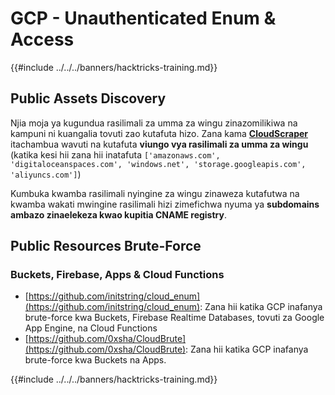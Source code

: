 # GCP - Unauthenticated Enum & Access

{{#include ../../../banners/hacktricks-training.md}}

## Public Assets Discovery

Njia moja ya kugundua rasilimali za umma za wingu zinazomilikiwa na kampuni ni kuangalia tovuti zao kutafuta hizo. Zana kama [**CloudScraper**](https://github.com/jordanpotti/CloudScraper) itachambua wavuti na kutafuta **viungo vya rasilimali za umma za wingu** (katika kesi hii zana hii inatafuta `['amazonaws.com', 'digitaloceanspaces.com', 'windows.net', 'storage.googleapis.com', 'aliyuncs.com']`)

Kumbuka kwamba rasilimali nyingine za wingu zinaweza kutafutwa na kwamba wakati mwingine rasilimali hizi zimefichwa nyuma ya **subdomains ambazo zinaelekeza kwao kupitia CNAME registry**.

## Public Resources Brute-Force

### Buckets, Firebase, Apps & Cloud Functions

- [https://github.com/initstring/cloud_enum](https://github.com/initstring/cloud_enum): Zana hii katika GCP inafanya brute-force kwa Buckets, Firebase Realtime Databases, tovuti za Google App Engine, na Cloud Functions
- [https://github.com/0xsha/CloudBrute](https://github.com/0xsha/CloudBrute): Zana hii katika GCP inafanya brute-force kwa Buckets na Apps.

{{#include ../../../banners/hacktricks-training.md}}
